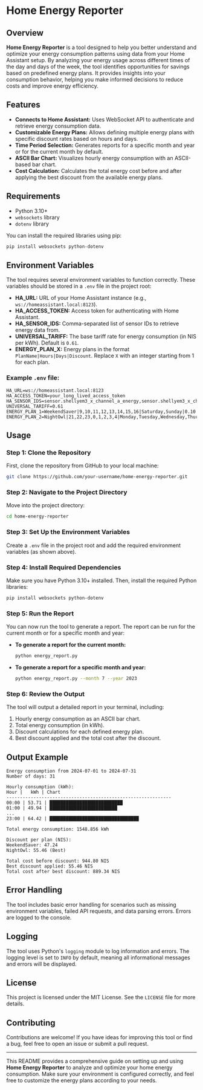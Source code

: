 # Home Energy Reporter

## Overview

**Home Energy Reporter** is a tool designed to help you better understand and optimize your energy consumption patterns using data from your Home Assistant setup. By analyzing your energy usage across different times of the day and days of the week, the tool identifies opportunities for savings based on predefined energy plans. It provides insights into your consumption behavior, helping you make informed decisions to reduce costs and improve energy efficiency.

## Features

- **Connects to Home Assistant:** Uses WebSocket API to authenticate and retrieve energy consumption data.
- **Customizable Energy Plans:** Allows defining multiple energy plans with specific discount rates based on hours and days.
- **Time Period Selection:** Generates reports for a specific month and year or for the current month by default.
- **ASCII Bar Chart:** Visualizes hourly energy consumption with an ASCII-based bar chart.
- **Cost Calculation:** Calculates the total energy cost before and after applying the best discount from the available energy plans.

## Requirements

- Python 3.10+
- `websockets` library
- `dotenv` library

You can install the required libraries using pip:

```bash
pip install websockets python-dotenv
```

## Environment Variables

The tool requires several environment variables to function correctly. These variables should be stored in a `.env` file in the project root:

- **HA_URL:** URL of your Home Assistant instance (e.g., `ws://homeassistant.local:8123`).
- **HA_ACCESS_TOKEN:** Access token for authenticating with Home Assistant.
- **HA_SENSOR_IDS:** Comma-separated list of sensor IDs to retrieve energy data from.
- **UNIVERSAL_TARIFF:** The base tariff rate for energy consumption (in NIS per kWh). Default is `0.61`.
- **ENERGY_PLAN_X:** Energy plans in the format `PlanName|Hours|Days|Discount`. Replace `X` with an integer starting from 1 for each plan.

### Example `.env` file:

```env
HA_URL=ws://homeassistant.local:8123
HA_ACCESS_TOKEN=your_long_lived_access_token
HA_SENSOR_IDS=sensor.shellyem3_x_channel_a_energy,sensor.shellyem3_x_channel_b_energy,sensor.shellyem3_x_channel_c_energy
UNIVERSAL_TARIFF=0.61
ENERGY_PLAN_1=WeekendSaver|9,10,11,12,13,14,15,16|Saturday,Sunday|0.10
ENERGY_PLAN_2=NightOwl|21,22,23,0,1,2,3,4|Monday,Tuesday,Wednesday,Thursday,Friday|0.20
```

## Usage

### Step 1: Clone the Repository

First, clone the repository from GitHub to your local machine:

```bash
git clone https://github.com/your-username/home-energy-reporter.git
```

### Step 2: Navigate to the Project Directory

Move into the project directory:

```bash
cd home-energy-reporter
```

### Step 3: Set Up the Environment Variables

Create a `.env` file in the project root and add the required environment variables (as shown above).

### Step 4: Install Required Dependencies

Make sure you have Python 3.10+ installed. Then, install the required Python libraries:

```bash
pip install websockets python-dotenv
```

### Step 5: Run the Report

You can now run the tool to generate a report. The report can be run for the current month or for a specific month and year:

- **To generate a report for the current month:**

  ```bash
  python energy_report.py
  ```

- **To generate a report for a specific month and year:**

  ```bash
  python energy_report.py --month 7 --year 2023
  ```

### Step 6: Review the Output

The tool will output a detailed report in your terminal, including:

1. Hourly energy consumption as an ASCII bar chart.
2. Total energy consumption (in kWh).
3. Discount calculations for each defined energy plan.
4. Best discount applied and the total cost after the discount.

## Output Example

```
Energy consumption from 2024-07-01 to 2024-07-31
Number of days: 31

Hourly consumption (kWh):
Hour |   kWh | Chart
-------------------------------------------------------------
00:00 | 53.71 | ███████████████████████████
01:00 | 49.94 | █████████████████████████
...
23:00 | 64.42 | █████████████████████████████████

Total energy consumption: 1548.856 kWh

Discount per plan (NIS):
WeekendSaver: 47.24
NightOwl: 55.46 (Best)

Total cost before discount: 944.80 NIS
Best discount applied: 55.46 NIS
Total cost after best discount: 889.34 NIS
```

## Error Handling

The tool includes basic error handling for scenarios such as missing environment variables, failed API requests, and data parsing errors. Errors are logged to the console.

## Logging

The tool uses Python's `logging` module to log information and errors. The logging level is set to `INFO` by default, meaning all informational messages and errors will be displayed.

## License

This project is licensed under the MIT License. See the `LICENSE` file for more details.

## Contributing

Contributions are welcome! If you have ideas for improving this tool or find a bug, feel free to open an issue or submit a pull request.

---

This README provides a comprehensive guide on setting up and using **Home Energy Reporter** to analyze and optimize your home energy consumption. Make sure your environment is configured correctly, and feel free to customize the energy plans according to your needs.
